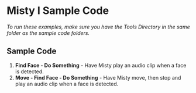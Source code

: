 # Misty I Sample Code
_To run these examples, make sure you have the Tools Directory in the same folder as the sample code folders._

## Sample Code
1. __Find Face - Do Something__ - Have Misty play an audio clip when a face is detected.
2. __Move - Find Face - Do Something__ - Have Misty move, then stop and play an audio clip when a face is detected.
